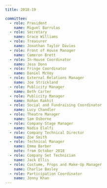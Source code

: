 ```yaml
---
title: 2018-19

committee:
  - role: President
    name: Miguel Barrulas
  - role: Secretary
    name: Grace Williams
  - role: Treasurer
    name: Jonathan Taylor Davies
  - role: Front of House Manager
    name: Cameron Brett
  - role: In-House Coordinator
    name: Jess Donn
  - role: Fringe Coordinator
    name: Daniel McVey
  - role: External Relations Manager
    name: Joe Strickland
  - role: Publicity Manager
    name: Beth Carter
  - role: Publicity Manager
    name: Rohan Rakhit
  - role: Social and Fundraising Coordinator
    name: Lucy Chandler
  - role: Theatre Manager
    name: Sam Osborne
  - role: Company Stage Manager
    name: Nadia Elalfi
  - role: Company Technical Director
    name: Zoe Smith
  - role: Technical Manager
    name: Emma Barber 
    note: from October 2018
  - role: Company Set Technician
    name: Jack Ellis
  - role: Costume, Props and Make-Up Manager
    name: Charlie Basley
  - role: Participation Coordinator
    name: Jonny Khan
---
```

